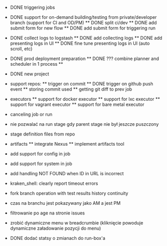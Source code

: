 
* DONE triggering jobs
* DONE support for on-demand building/testing from private/developer branch (support for CI and OD/PM)
** DONE split ci/dev
** DONE add submit form for new flow
** DONE add submit form for triggering run
* DONE collect logs to logstash
** DONE add collecting logs
** DONE add presenting logs in UI
** DONE fine tune presenting logs in UI (auto scroll, etc)
* DONE prod deployment preparation
** DONE ??? combine planner and scheduler in 1 process
**
* DONE new project
* support repos:
** trigger on commit
** DONE trigger on github push event
** storing commit used
** getting git diff to prev job
* executors
** support for docker executor
** support for lxc executor
** support for vagrant executor
** support for bare metal executor
* canceling job or run
* nie pozwalać na run stage gdy parent stage nie był jeszcze puszczony
* stage definition files from repo
* artifacts
** integrate Nexus
** implement artifacts tool
* add support for config in job
* add support for system in job
* add handling NOT FOUND when ID in URL is incorrect
* kraken_shell: clearly report timeout errors
* fork branch operation with test results history continuity


* czas na branchu jest pokazywany jako AM a jest PM
* filtrowanie po age na stronie issues
* zrobić dynamiczne menu w breadcrumbie (kliknięcie powoduje dynamiczne załadowanie pozycji do menu)
* DONE dodać statsy o zmianach do run-box'a
